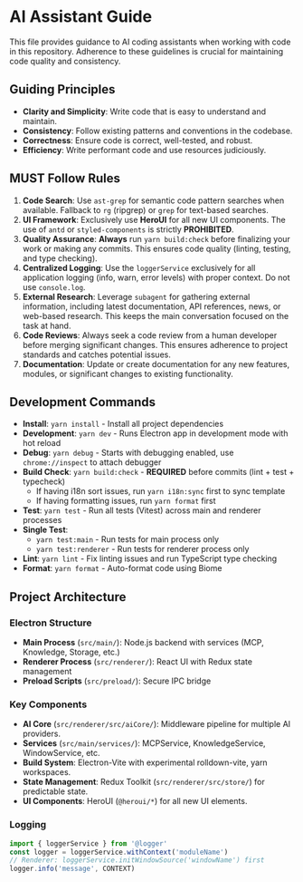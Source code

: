 # AI Assistant Guide

This file provides guidance to AI coding assistants when working with code in this repository. Adherence to these guidelines is crucial for maintaining code quality and consistency.

## Guiding Principles

- **Clarity and Simplicity**: Write code that is easy to understand and maintain.
- **Consistency**: Follow existing patterns and conventions in the codebase.
- **Correctness**: Ensure code is correct, well-tested, and robust.
- **Efficiency**: Write performant code and use resources judiciously.

## MUST Follow Rules

1.  **Code Search**: Use `ast-grep` for semantic code pattern searches when available. Fallback to `rg` (ripgrep) or `grep` for text-based searches.
2.  **UI Framework**: Exclusively use **HeroUI** for all new UI components. The use of `antd` or `styled-components` is strictly **PROHIBITED**.
3.  **Quality Assurance**: **Always** run `yarn build:check` before finalizing your work or making any commits. This ensures code quality (linting, testing, and type checking).
4.  **Centralized Logging**: Use the `loggerService` exclusively for all application logging (info, warn, error levels) with proper context. Do not use `console.log`.
5.  **External Research**: Leverage `subagent` for gathering external information, including latest documentation, API references, news, or web-based research. This keeps the main conversation focused on the task at hand.
6.  **Code Reviews**: Always seek a code review from a human developer before merging significant changes. This ensures adherence to project standards and catches potential issues.
7.  **Documentation**: Update or create documentation for any new features, modules, or significant changes to existing functionality.

## Development Commands

- **Install**: `yarn install` - Install all project dependencies
- **Development**: `yarn dev` - Runs Electron app in development mode with hot reload
- **Debug**: `yarn debug` - Starts with debugging enabled, use `chrome://inspect` to attach debugger
- **Build Check**: `yarn build:check` - **REQUIRED** before commits (lint + test + typecheck)
  - If having i18n sort issues, run `yarn i18n:sync` first to sync template
  - If having formatting issues, run `yarn format` first
- **Test**: `yarn test` - Run all tests (Vitest) across main and renderer processes
- **Single Test**:
  - `yarn test:main` - Run tests for main process only
  - `yarn test:renderer` - Run tests for renderer process only
- **Lint**: `yarn lint` - Fix linting issues and run TypeScript type checking
- **Format**: `yarn format` - Auto-format code using Biome

## Project Architecture

### Electron Structure
- **Main Process** (`src/main/`): Node.js backend with services (MCP, Knowledge, Storage, etc.)
- **Renderer Process** (`src/renderer/`): React UI with Redux state management
- **Preload Scripts** (`src/preload/`): Secure IPC bridge

### Key Components
- **AI Core** (`src/renderer/src/aiCore/`): Middleware pipeline for multiple AI providers.
- **Services** (`src/main/services/`): MCPService, KnowledgeService, WindowService, etc.
- **Build System**: Electron-Vite with experimental rolldown-vite, yarn workspaces.
- **State Management**: Redux Toolkit (`src/renderer/src/store/`) for predictable state.
- **UI Components**: HeroUI (`@heroui/*`) for all new UI elements.

### Logging
```typescript
import { loggerService } from '@logger'
const logger = loggerService.withContext('moduleName')
// Renderer: loggerService.initWindowSource('windowName') first
logger.info('message', CONTEXT)
```
